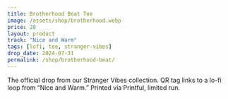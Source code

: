 ```yaml
---
title: Brotherhood Beat Tee
image: /assets/shop/brotherhood.webp
price: 28
layout: product
track: "Nice and Warm"
tags: [lofi, tee, stranger-vibes]
drop_date: 2024-07-31
permalink: /shop/brotherhood-beat/
---
```

The official drop from our Stranger Vibes collection. QR tag links to a lo-fi loop from “Nice and Warm.” Printed via Printful, limited run.
